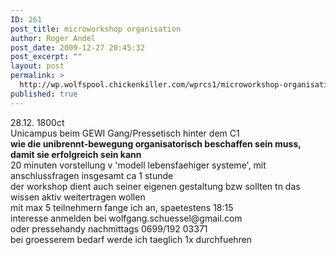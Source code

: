 ```yaml
---
ID: 261
post_title: microworkshop organisation
author: Roger Andel
post_date: 2009-12-27 20:45:32
post_excerpt: ""
layout: post
permalink: >
  http://wp.wolfspool.chickenkiller.com/wprcs1/microworkshop-organisation/
published: true
---
```

<div id="_mcePaste">28.12. 1800ct</div>
<div>Unicampus beim GEWI Gang/Pressetisch hinter dem C1</div>
<div></div>
<div><strong>wie die unibrennt-bewegung organisatorisch beschaffen sein muss, damit sie erfolgreich sein kann</strong></div>
<div></div>
<div id="_mcePaste">20 minuten vorstellung v 'modell lebensfaehiger systeme', mit anschlussfragen insgesamt ca 1 stunde</div>
<div id="_mcePaste"></div>
<div>der workshop dient auch seiner eigenen gestaltung bzw sollten tn das wissen aktiv weitertragen wollen</div>
<div id="_mcePaste"></div>
<div>mit max 5 teilnehmern fange ich an, spaetestens 18:15</div>
<div id="_mcePaste"></div>
<div>interesse anmelden bei wolfgang.schuessel@gmail.com</div>
<div id="_mcePaste">oder pressehandy nachmittags 0699/192 03371</div>
<div id="_mcePaste"></div>
<div>bei groesserem bedarf werde ich taeglich 1x durchfuehren</div>